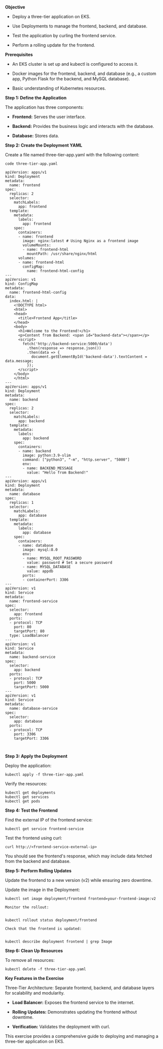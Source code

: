 **Objective**

  - Deploy a three-tier application on EKS.

  * Use Deployments to manage the frontend, backend, and database.

  * Test the application by curling the frontend service.

  * Perform a rolling update for the frontend.

**Prerequisites**

  * An EKS cluster is set up and kubectl is configured to access it. 

  * Docker images for the frontend, backend, and database (e.g., a custom app, Python Flask for the backend, and MySQL database).

  * Basic understanding of Kubernetes resources.

   
**Step 1: Define the Application**

The application has three components:

  * **Frontend:** Serves the user interface.
  
  * **Backend:** Provides the business logic and interacts with the database.
  
  * **Database:** Stores data.

**Step 2: Create the Deployment YAML**

Create a file named three-tier-app.yaml with the following content:

``code three-tier-app.yaml  ``

```
apiVersion: apps/v1
kind: Deployment
metadata:
  name: frontend
spec:
  replicas: 2
  selector:
    matchLabels:
      app: frontend
  template:
    metadata:
      labels:
        app: frontend
    spec:
      containers:
      - name: frontend
        image: nginx:latest # Using Nginx as a frontend image
        volumeMounts:
        - name: frontend-html
          mountPath: /usr/share/nginx/html
      volumes:
      - name: frontend-html
        configMap:
          name: frontend-html-config
---
apiVersion: v1
kind: ConfigMap
metadata:
  name: frontend-html-config
data:
  index.html: |
    <!DOCTYPE html>
    <html>
    <head>
      <title>Frontend App</title>
    </head>
    <body>
      <h1>Welcome to the Frontend!</h1>
      <p>Content from Backend: <span id="backend-data"></span></p>
      <script>
        fetch('http://backend-service:5000/data')
          .then(response => response.json())
          .then(data => {
            document.getElementById('backend-data').textContent = data.message;
          });
      </script>
    </body>
    </html>
---
apiVersion: apps/v1
kind: Deployment
metadata:
  name: backend
spec:
  replicas: 2
  selector:
    matchLabels:
      app: backend
  template:
    metadata:
      labels:
        app: backend
    spec:
      containers:
      - name: backend
        image: python:3.9-slim
        command: ["python3", "-m", "http.server", "5000"]
        env:
        - name: BACKEND_MESSAGE
          value: "Hello from Backend!"
---
apiVersion: apps/v1
kind: Deployment
metadata:
  name: database
spec:
  replicas: 1
  selector:
    matchLabels:
      app: database
  template:
    metadata:
      labels:
        app: database
    spec:
      containers:
      - name: database
        image: mysql:8.0
        env:
        - name: MYSQL_ROOT_PASSWORD
          value: password # Set a secure password
        - name: MYSQL_DATABASE
          value: appdb
        ports:
        - containerPort: 3306
---
apiVersion: v1
kind: Service
metadata:
  name: frontend-service
spec:
  selector:
    app: frontend
  ports:
  - protocol: TCP
    port: 80
    targetPort: 80
  type: LoadBalancer
---
apiVersion: v1
kind: Service
metadata:
  name: backend-service
spec:
  selector:
    app: backend
  ports:
  - protocol: TCP
    port: 5000
    targetPort: 5000
---
apiVersion: v1
kind: Service
metadata:
  name: database-service
spec:
  selector:
    app: database
  ports:
  - protocol: TCP
    port: 3306
    targetPort: 3306



```

**Step 3: Apply the Deployment**

Deploy the application:


``kubectl apply -f three-tier-app.yaml``

Verify the resources:

```
kubectl get deployments
kubectl get services
kubectl get pods

```

**Step 4: Test the Frontend**

Find the external IP of the frontend service:


``kubectl get service frontend-service``

Test the frontend using curl:


``curl http://<frontend-service-external-ip>``

You should see the frontend's response, which may include data fetched from the backend and database.

**Step 5: Perform Rolling Updates**

Update the frontend to a new version (v2) while ensuring zero downtime.

Update the image in the Deployment:

```
kubectl set image deployment/frontend frontend=your-frontend-image:v2

Monitor the rollout:


kubectl rollout status deployment/frontend

Check that the frontend is updated:


kubectl describe deployment frontend | grep Image
```

**Step 6: Clean Up Resources**

To remove all resources:


``kubectl delete -f three-tier-app.yaml``

**Key Features in the Exercise**

Three-Tier Architecture: Separate frontend, backend, and database layers for scalability and modularity.

* **Load Balancer:** Exposes the frontend service to the internet.

* **Rolling Updates:** Demonstrates updating the frontend without downtime.

* **Verification:** Validates the deployment with curl.

This exercise provides a comprehensive guide to deploying and managing a three-tier application on EKS.